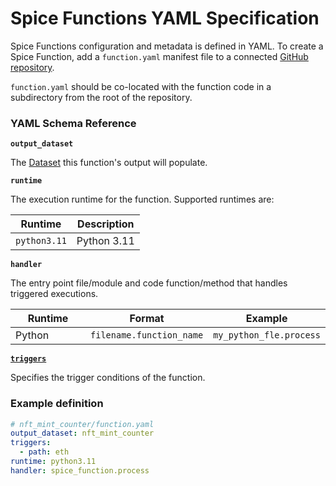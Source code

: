 # Spice Functions YAML Specification

Spice Functions configuration and metadata is defined in YAML. To create a Spice Function, add a `function.yaml` manifest file to a connected [GitHub repository](../../../portal/apps/link-github-repository-beta.md).

`function.yaml` should be co-located with the function code in a subdirectory from the root of the repository.

### YAML Schema Reference

**`output_dataset`**

The [Dataset](../../../portal/apps/datasets-beta.md) this function's output will populate.

**`runtime`**

The execution runtime for the function. Supported runtimes are:

| Runtime      | Description |
| ------------ | ----------- |
| `python3.11` | Python 3.11 |

**`handler`**

The entry point file/module and code function/method that handles triggered executions.

<table><thead><tr><th width="145.33333333333331">Runtime</th><th>Format</th><th>Example</th></tr></thead><tbody><tr><td>Python</td><td><code>filename.function_name</code></td><td><code>my_python_fle.process</code></td></tr></tbody></table>

[**`triggers`**](triggers.md)

Specifies the trigger conditions of the function.

### Example definition

```yaml
# nft_mint_counter/function.yaml
output_dataset: nft_mint_counter
triggers:
  - path: eth
runtime: python3.11
handler: spice_function.process
```
